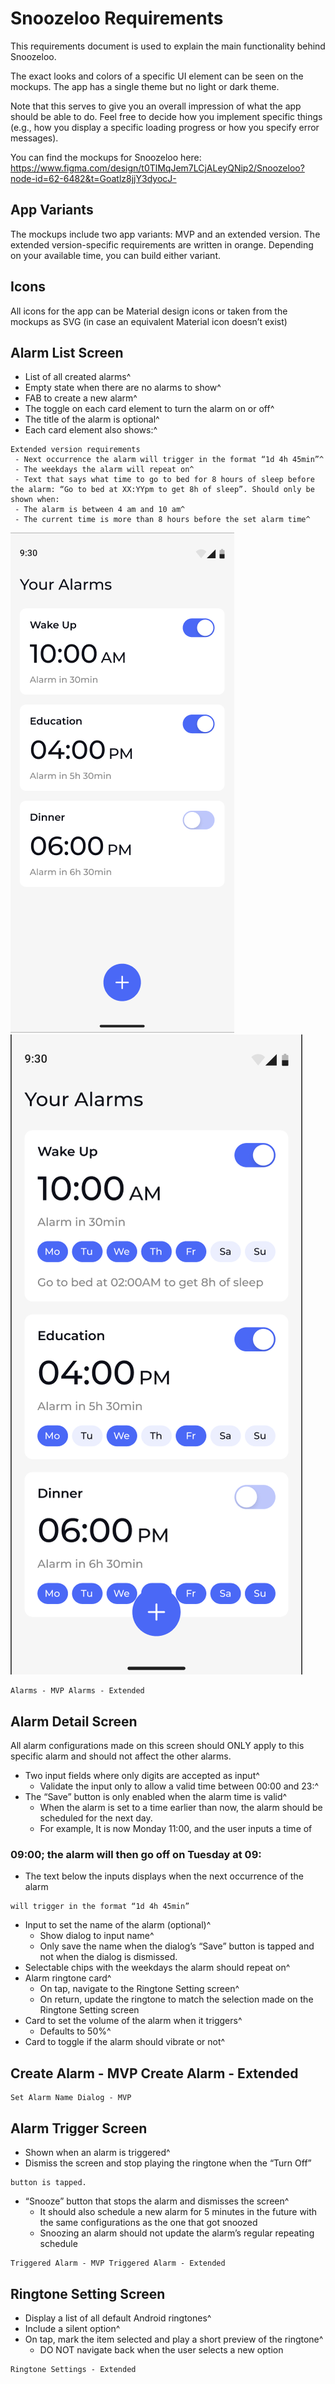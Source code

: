 # Snoozeloo Requirements

This requirements document is used to explain the main functionality behind
Snoozeloo.

The exact looks and colors of a specific UI element can be seen on the
mockups. The app has a single theme but no light or dark theme.

Note that this serves to give you an overall impression of what the app
should be able to do. Feel free to decide how you implement specific things
(e.g., how you display a specific loading progress or how you specify error
messages).

You can find the mockups for Snoozeloo here: https://www.figma.com/design/t0TlMqJem7LCjALeyQNip2/Snoozeloo?node-id=62-6482&t=Goatlz8jjY3dyocJ-

## App Variants

The mockups include two app variants: MVP and an extended version. The
extended version-specific requirements are written in orange. Depending on
your available time, you can build either variant.

## Icons

All icons for the app can be Material design icons or taken from the mockups
as SVG (in case an equivalent Material icon doesnʼt exist)

## Alarm List Screen

- List of all created alarms^
- Empty state when there are no alarms to show^
- FAB to create a new alarm^
- The toggle on each card element to turn the alarm on or off^
- The title of the alarm is optional^
- Each card element also shows:^

```
Extended version requirements
 - Next occurrence the alarm will trigger in the format “1d 4h 45min”^
 - The weekdays the alarm will repeat on^
 - Text that says what time to go to bed for 8 hours of sleep before the alarm: “Go to bed at XX:YYpm to get 8h of sleep”. Should only be shown when:
 - The alarm is between 4 am and 10 am^
 - The current time is more than 8 hours before the set alarm time^
```

![Your Alarms Simple](mocks/alarms_list_simple.png) ![Your Alarms Advanced](mocks/alarms_list_adv.png)

```
Alarms - MVP Alarms - Extended
```

## Alarm Detail Screen

All alarm configurations made on this screen should ONLY apply to this
specific alarm and should not affect the other alarms.

- Two input fields where only digits are accepted as input^
  - Validate the input only to allow a valid time between 00:00 and 23:^
- The “Save” button is only enabled when the alarm time is valid^
  - When the alarm is set to a time earlier than now, the alarm should be
    scheduled for the next day.
  - For example, It is now Monday 11:00, and the user inputs a time of

### 09:00; the alarm will then go off on Tuesday at 09:

- The text below the inputs displays when the next occurrence of the alarm

```
will trigger in the format “1d 4h 45min”
```

- Input to set the name of the alarm (optional)^
  - Show dialog to input name^
  - Only save the name when the dialog’s “Save” button is tapped and not
    when the dialog is dismissed.
- Selectable chips with the weekdays the alarm should repeat on^
- Alarm ringtone card^
  - On tap, navigate to the Ringtone Setting screen^
  - On return, update the ringtone to match the selection made on the
    Ringtone Setting screen
- Card to set the volume of the alarm when it triggers^
  - Defaults to 50%^
- Card to toggle if the alarm should vibrate or not^

## Create Alarm - MVP Create Alarm - Extended

```
Set Alarm Name Dialog - MVP
```

## Alarm Trigger Screen

- Shown when an alarm is triggered^
- Dismiss the screen and stop playing the ringtone when the “Turn Off”

```
button is tapped.
```

- “Snooze” button that stops the alarm and dismisses the screen^
  - It should also schedule a new alarm for 5 minutes in the future with the
    same configurations as the one that got snoozed
  - Snoozing an alarm should not update the alarm’s regular repeating
    schedule

```
Triggered Alarm - MVP Triggered Alarm - Extended
```

## Ringtone Setting Screen

- Display a list of all default Android ringtones^
- Include a silent option^
- On tap, mark the item selected and play a short preview of the ringtone^
  - DO NOT navigate back when the user selects a new option

```
Ringtone Settings - Extended
```
